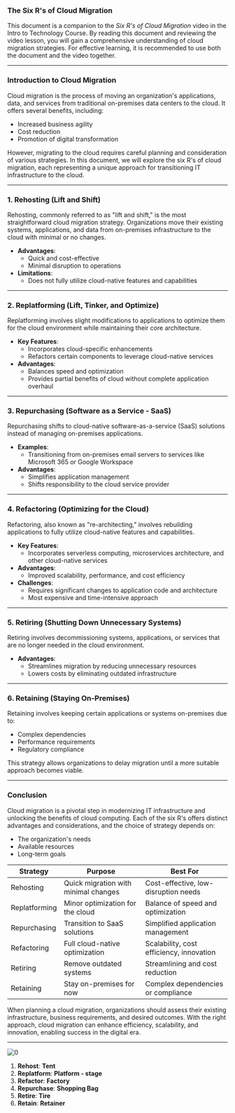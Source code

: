 ### The Six R's of Cloud Migration

This document is a companion to the *Six R's of Cloud Migration* video in the Intro to Technology Course. By reading this document and reviewing the video lesson, you will gain a comprehensive understanding of cloud migration strategies. For effective learning, it is recommended to use both the document and the video together.

---

### Introduction to Cloud Migration

Cloud migration is the process of moving an organization's applications, data, and services from traditional on-premises data centers to the cloud. It offers several benefits, including:

- Increased business agility
- Cost reduction
- Promotion of digital transformation

However, migrating to the cloud requires careful planning and consideration of various strategies. In this document, we will explore the six R's of cloud migration, each representing a unique approach for transitioning IT infrastructure to the cloud.

---

### 1. **Rehosting (Lift and Shift)**

Rehosting, commonly referred to as "lift and shift," is the most straightforward cloud migration strategy. Organizations move their existing systems, applications, and data from on-premises infrastructure to the cloud with minimal or no changes. 

- **Advantages**: 
  - Quick and cost-effective
  - Minimal disruption to operations
- **Limitations**: 
  - Does not fully utilize cloud-native features and capabilities

---

### 2. **Replatforming (Lift, Tinker, and Optimize)**

Replatforming involves slight modifications to applications to optimize them for the cloud environment while maintaining their core architecture.

- **Key Features**:
  - Incorporates cloud-specific enhancements
  - Refactors certain components to leverage cloud-native services
- **Advantages**:
  - Balances speed and optimization
  - Provides partial benefits of cloud without complete application overhaul

---

### 3. **Repurchasing (Software as a Service - SaaS)**

Repurchasing shifts to cloud-native software-as-a-service (SaaS) solutions instead of managing on-premises applications.

- **Examples**:
  - Transitioning from on-premises email servers to services like Microsoft 365 or Google Workspace
- **Advantages**:
  - Simplifies application management
  - Shifts responsibility to the cloud service provider

---

### 4. **Refactoring (Optimizing for the Cloud)**

Refactoring, also known as "re-architecting," involves rebuilding applications to fully utilize cloud-native features and capabilities.

- **Key Features**:
  - Incorporates serverless computing, microservices architecture, and other cloud-native services
- **Advantages**:
  - Improved scalability, performance, and cost efficiency
- **Challenges**:
  - Requires significant changes to application code and architecture
  - Most expensive and time-intensive approach

---

### 5. **Retiring (Shutting Down Unnecessary Systems)**

Retiring involves decommissioning systems, applications, or services that are no longer needed in the cloud environment.

- **Advantages**:
  - Streamlines migration by reducing unnecessary resources
  - Lowers costs by eliminating outdated infrastructure

---

### 6. **Retaining (Staying On-Premises)**

Retaining involves keeping certain applications or systems on-premises due to:

- Complex dependencies
- Performance requirements
- Regulatory compliance

This strategy allows organizations to delay migration until a more suitable approach becomes viable.

---

### Conclusion

Cloud migration is a pivotal step in modernizing IT infrastructure and unlocking the benefits of cloud computing. Each of the six R's offers distinct advantages and considerations, and the choice of strategy depends on:

- The organization's needs
- Available resources
- Long-term goals

| **Strategy**     | **Purpose**                           | **Best For**                          |
|-------------------|---------------------------------------|----------------------------------------|
| Rehosting         | Quick migration with minimal changes | Cost-effective, low-disruption needs  |
| Replatforming     | Minor optimization for the cloud     | Balance of speed and optimization     |
| Repurchasing      | Transition to SaaS solutions         | Simplified application management     |
| Refactoring       | Full cloud-native optimization       | Scalability, cost efficiency, innovation |
| Retiring          | Remove outdated systems              | Streamlining and cost reduction       |
| Retaining         | Stay on-premises for now             | Complex dependencies or compliance    |

When planning a cloud migration, organizations should assess their existing infrastructure, business requirements, and desired outcomes. With the right approach, cloud migration can enhance efficiency, scalability, and innovation, enabling success in the digital era.


---

![0](https://github.com/user-attachments/assets/f0c3d40b-7f13-41f1-a96a-f39994eac4a2)


1. **Rehost**: **Tent**  
2. **Replatform**: **Platform - stage**  
3. **Refactor**: **Factory**  
4. **Repurchase**: **Shopping Bag**  
5. **Retire**: **Tire**  
6. **Retain**: **Retainer**  

